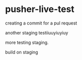 # pusher-live-test

creating a commit for a pul request




another staging testiiuuyiuyiuy



more testing staging.

build on staging
